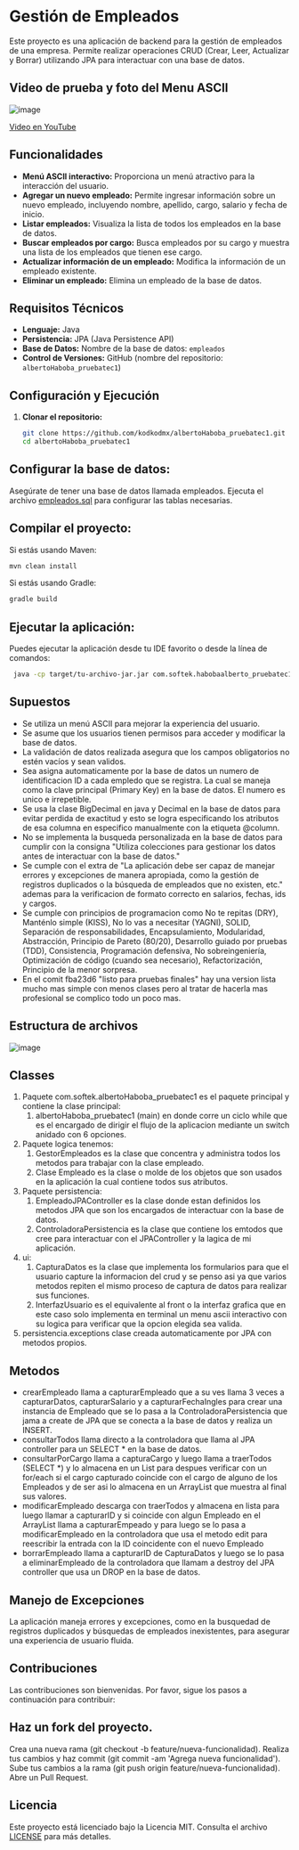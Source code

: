 # Gestión de Empleados

Este proyecto es una aplicación de backend para la gestión de empleados de una empresa. Permite realizar operaciones CRUD (Crear, Leer, Actualizar y Borrar) utilizando JPA para interactuar con una base de datos.

## Video de prueba y foto del Menu ASCII
![image](https://github.com/user-attachments/assets/59b1e1ca-32c5-4635-9495-90ace46e3663)

[Video en YouTube](https://youtu.be/PcpvcGs00jw)

## Funcionalidades

- **Menú ASCII interactivo:** Proporciona un menú atractivo para la interacción del usuario.
- **Agregar un nuevo empleado:** Permite ingresar información sobre un nuevo empleado, incluyendo nombre, apellido, cargo, salario y fecha de inicio.
- **Listar empleados:** Visualiza la lista de todos los empleados en la base de datos.
- **Buscar empleados por cargo:** Busca empleados por su cargo y muestra una lista de los empleados que tienen ese cargo.
- **Actualizar información de un empleado:** Modifica la información de un empleado existente.
- **Eliminar un empleado:** Elimina un empleado de la base de datos.

## Requisitos Técnicos

- **Lenguaje:** Java
- **Persistencia:** JPA (Java Persistence API)
- **Base de Datos:** Nombre de la base de datos: `empleados`
- **Control de Versiones:** GitHub (nombre del repositorio: `albertoHaboba_pruebatec1`)

## Configuración y Ejecución

1. **Clonar el repositorio:**

   ```bash
   git clone https://github.com/kodkodmx/albertoHaboba_pruebatec1.git
   cd albertoHaboba_pruebatec1
   ```
## Configurar la base de datos:

Asegúrate de tener una base de datos llamada empleados.
Ejecuta el archivo [empleados.sql](https://github.com/kodkodmx/habobaAlberto_pruebatec1/blob/46ae5780609ee553a57a638aeabcbb6e5dc6c387/empleado.sql) para configurar las tablas necesarias.

## Compilar el proyecto:

Si estás usando Maven:
  ```bash
  mvn clean install
  ```
Si estás usando Gradle:
  ```bash
  gradle build
  ```          
## Ejecutar la aplicación:
Puedes ejecutar la aplicación desde tu IDE favorito o desde la línea de comandos:
 ```bash
  java -cp target/tu-archivo-jar.jar com.softek.habobaalberto_pruebatec1.HabobaAlberto_pruebatec1
  ```
## Supuestos
- Se utiliza un menú ASCII para mejorar la experiencia del usuario.
- Se asume que los usuarios tienen permisos para acceder y modificar la base de datos.
- La validación de datos realizada asegura que los campos obligatorios no estén vacíos y sean validos.
- Sea asigna automaticamente por la base de datos un numero de identificacion ID a cada empledo que se registra. La cual se maneja como la clave principal (Primary Key) en la base de datos. El numero es unico e irrepetible.
- Se usa la clase BigDecimal en java y Decimal en la base de datos para evitar perdida de exactitud y esto se logra especificando los atributos de esa columna en especifico manualmente con la etiqueta @column.
- No se implementa la busqueda personalizada en la base de datos para cumplir con la consigna "Utiliza colecciones para gestionar los datos antes de interactuar con la base de datos."
- Se cumple con el extra de "La aplicación debe ser capaz de manejar errores y excepciones de manera apropiada, como la gestión de registros duplicados o la búsqueda de empleados que no existen, etc." ademas para la verificacion de formato correcto en salarios, fechas, ids y cargos.
- Se cumple con principios de programacion como No te repitas (DRY), Manténlo simple (KISS), No lo vas a necesitar (YAGNI), SOLID, Separación de responsabilidades, Encapsulamiento, Modularidad, Abstracción, Principio de Pareto (80/20), Desarrollo guiado por pruebas (TDD), Consistencia, Programación defensiva, No sobreingeniería, Optimización de código (cuando sea necesario), Refactorización, Principio de la menor sorpresa.
- En el comit fba23d6 "listo para pruebas finales" hay una version lista mucho mas simple con menos clases pero al tratar de hacerla mas profesional se complico todo un poco mas.

## Estructura de archivos

![image](https://github.com/user-attachments/assets/6a41a2e4-9261-4b0a-ad99-dcd2493d480c)

## Classes
1. Paquete com.softek.albertoHaboba_pruebatec1 es el paquete principal y contiene la clase principal:
   1. albertoHaboba_pruebatec1 (main) en donde corre un ciclo while que es el encargado de dirigir el flujo de la aplicacion mediante un switch anidado con 6 opciones.
2. Paquete logica tenemos:
   1. GestorEmpleados es la clase que concentra y administra todos los metodos para trabajar con la clase empleado.
   2. Clase Empleado es la clase o molde de los objetos que son usados en la aplicación la cual contiene todos sus atributos.
3. Paquete persistencia:
   1. EmpleadoJPAController es la clase donde estan definidos los metodos JPA que son los encargados de interactuar con la base de datos.
   2. ControladoraPersistencia es la clase que contiene los emtodos que cree para interactuar con el JPAController y la lagica de mi aplicación.
4. ui:
   1. CapturaDatos es la clase que implementa los formularios para que el usuario capture la informacion del crud y se penso asi ya que varios metodos repiten el mismo proceso de captura de datos para        realizar sus funciones.
   1. InterfazUsuario es el equivalente al front o la interfaz grafica que en este caso solo implementa en terminal un menu ascii interactivo con su logica para verificar que la opcion elegida sea valida.
5. persistencia.exceptions clase creada automaticamente por JPA con metodos propios.

## Metodos
- crearEmpleado llama a capturarEmpleado que a su ves llama 3 veces a capturarDatos, capturarSalario y a capturarFechaIngles para crear una instancia de Empleado que se lo pasa a la ControladoraPersistencia que jama a create de JPA que se conecta a la base de datos y realiza un INSERT.
- consultarTodos llama directo a la controladora que llama al JPA controller para un SELECT * en la base de datos.
- consultarPorCargo llama a capturaCargo y luego llama a traerTodos (SELECT *) y lo almacena en un List<Empleados> para despues verificar con un for/each si el cargo capturado coincide con el cargo de alguno de los Empleados y de ser asi lo almacena en un ArrayList que muestra al final sus valores.
- modificarEmpleado descarga con traerTodos y almacena en lista para luego llamar a capturarID y si coincide con algun Empleado en el ArrayList llama a capturarEmpeado y para luego se lo pasa a modificarEmpleado en la controladora que usa el metodo edit para reescribir la entrada con la ID coincidente con el nuevo Empleado
- borrarEmpleado llama a capturarID de CapturaDatos y luego se lo pasa a eliminarEmpleado de la controladora que llamam a destroy del JPA controller que usa un DROP en la base de datos.

## Manejo de Excepciones
La aplicación maneja errores y excepciones, como en la busquedad de registros duplicados y búsquedas de empleados inexistentes, para asegurar una experiencia de usuario fluida.
   
## Contribuciones
Las contribuciones son bienvenidas. Por favor, sigue los pasos a continuación para contribuir:

## Haz un fork del proyecto.
Crea una nueva rama (git checkout -b feature/nueva-funcionalidad).
Realiza tus cambios y haz commit (git commit -am 'Agrega nueva funcionalidad').
Sube tus cambios a la rama (git push origin feature/nueva-funcionalidad).
Abre un Pull Request.

## Licencia
Este proyecto está licenciado bajo la Licencia MIT. Consulta el archivo [LICENSE](https://github.com/kodkodmx/habobaAlberto_pruebatec1/blob/b7ca3724449356290610ba57fa8e9305bd59bf29/LICENSE) para más detalles.
